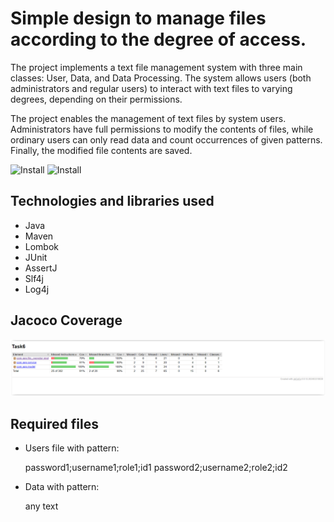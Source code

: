 # Simple design to manage files according to the degree of access.

The project implements a text file management system with three main classes: User, Data, and Data Processing. The system allows users (both administrators and regular users) to interact with text files to varying degrees, depending on their permissions.

The project enables the management of text files by system users. Administrators have full permissions to modify the contents of files, while ordinary users can only read data and count occurrences of given patterns. Finally, the modified file contents are saved.

![Install](https://img.shields.io/badge/install-passing-green)
![Install](https://img.shields.io/badge/coverage-91%25-light%20green)

## Technologies and libraries used

* Java
* Maven
* Lombok
* JUnit
* AssertJ
* Slf4j
* Log4j

## Jacoco Coverage

![App Screenshot](src/test/resources/jacoco_raport.PNG)


## Required files

* Users file with pattern:

  password1;username1;role1;id1
  password2;username2;role2;id2

* Data with pattern:

  any text